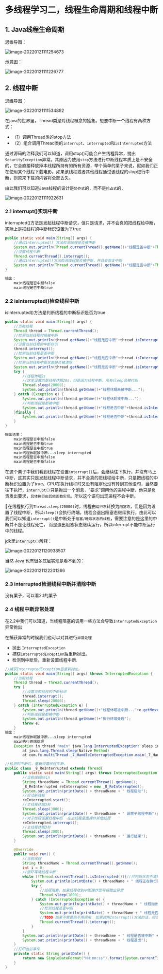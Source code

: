 # 多线程学习二，线程生命周期和线程中断



## 1. Java线程生命周期

思维导图：

![image-20220121111254673](https://cdn.fengxianhub.top/resources-master/202201211112781.png)







示意图：

![image-20220121111226777](https://cdn.fengxianhub.top/resources-master/202201211112900.png)



## 2. 线程中断

思维导图：

![image-20220121111534892](https://cdn.fengxianhub.top/resources-master/202201211115989.png)



在java的世界里，Thread类是对线程概念的抽象。想要中断一个线程有两种方式：

- （1）调用Thread类的stop方法
- （2）组合调用Thread类的<code>interrupt</code>、<code>interrupted</code>和<code>isInterrupted</code>方法

​		通过源码的注释我们可以知道，调用stop()可能会产生线程异常，抛出<code>SecurityException</code>异常。其原因为使用<code>stop</code>方法进行中断线程本质上是不安全的，它会直接释放掉本线程所持有的所有资源，举个简单的栗子来说，假如我们正在使用某个线程下载电影，如果该线程或者其他线程通过该线程的stop进行中断，则原来下载的内容将全部丢失。

由此我们可以知道Java线程的设计是<code>协作式</code>的，而不是<code>抢占式</code>的，

![image-20220121111922631](https://cdn.fengxianhub.top/resources-master/202201211119738.png)



### 2.1 interrupt()实现中断

interrupted()方法是发起线程中断请求，但只是请求，并不会真的把线程给中断，实际上是把线程的中断标识设置为了true

```java
public static void main(String[] args) {
    //通过interrupted() 方法检测线程是否被中断
    System.out.println(Thread.currentThread().getName()+"线程是否中断"+Thread.interrupted());
    //设置线程中断
    Thread.currentThread().interrupt();
    //通过interrupted()方法检测线程是否被中断，并且会恢复中断
    System.out.println(Thread.currentThread().getName()+"线程是否中断"+Thread.interrupted());
}

输出：
    main线程是否中断false
    main线程是否中断true
```

### 2.2 isInterrupted()检查线程中断

isInterrupted()方法是判断线程的中断标识是否为true

```java
public static void main(String[] args) {
    //当前线程
    Thread thread = Thread.currentThread();
    //检测当前线程时候被中断
    System.out.println(thread.getName()+"线程是否中断"+thread.isInterrupted());
    //设置当前线程的中断标识
    thread.interrupt();
    //检测当前线程是否中断
    System.out.println(thread.getName()+"线程是否中断"+thread.isInterrupted());
    //检测当前线程中断状态是否被清除
    System.out.println(thread.getName()+"线程是否中断"+thread.isInterrupted());
    try {
        //线程休眠2s
        //这里设置的是线程休眠20s，但是因为线程中断，所有sleep会被打断
        Thread.sleep(20000);
        System.out.println(thread.getName()+"线程休眠未被中断...");
    } catch (Exception e) {
        System.out.println(thread.getName()+"线程休眠被中断...");
        //判断线程是都被中断
        System.out.println(thread.getName()+"线程是否中断"+thread.isInterrupted());
    }finally {
        System.out.println(thread.getName()+"线程是否中断"+thread.isInterrupted());
    }
}

输出结果：
    main线程是否中断false
    main线程是否中断true
    main线程是否中断true
    main线程休眠被中断...sleep interrupted
    main线程是否中断false
    main线程是否中断false
```

​		在这个栗子中我们看到线程在设置<code>interrupt()</code>后，会继续往下执行，并没有马上中断，这其实只是发起线程中断请求，并不会真的把线程给中断，只是把线程的中断标识设置为了true。CPU在执行线程时又没有阻塞也没有转到其他语句，当然要往下执行，<code>interrupt()</code>只是抛出一个消息，“要求”调用他的进程中断，他只是负责发出要求，<code>具体执行由其他函数实现</code>。所以这个语句出现进程不会中断。

​		 🚩在线程执行到<code>Thread.sleep(20000)</code>时，线程由<code>运行态</code>转换为<code>阻塞态</code>，但是因为设置了线程中断，所以<code>sleep()</code>会执行终端，线程会退出阻塞态继续执行，由此可以我们可以知道<code>interrupt()</code>是中断处于<code>阻塞/睡眠状态的线程</code>，需要注意的是这里的中断并不是让线程死亡， 而是退出阻塞状态继续运行，所以interrupt不能中断运行中的线程。

jdk里<code>interrupt()</code>解释：

![image-20220121120938507](https://cdn.fengxianhub.top/resources-master/202201211209690.png)

当然 Java 也有很多底层实现是看不到的：

![image-20220121122201266](https://cdn.fengxianhub.top/resources-master/202201211222363.png)

### 2.3 interrupted检测线程中断并清除中断

没有栗子，可以看2.1的栗子



### 2.4 线程中断异常处理

在2.2中我们可以知道，当线程阻塞的调用一些方法会导致<code>InterruptedException</code>异常抛出

在捕获异常的时候我们也可以对其进行<code>异常处理</code>

- 抛出 <code>InterruptedException</code>
- 捕获<code>InterruptedException</code>后重新抛出。
- 检测到中断后，重新设置线程中断. 

```java
//捕获InterruptedException后重新抛出。
public static void main(String[] args) throws InterruptedException {
    //当前线程
    Thread thread = Thread.currentThread();
    try {
        //设置当前线程的中断标识
        thread.interrupt();
        Thread.sleep(20000);
    } catch (InterruptedException e) {
        System.out.println(thread.getName()+"线程休眠被中断..."+e.getMessage());
        //判断线程是都被中断
        System.out.println(thread.getName()+"执行终端处理");
        throw e;
    }
输出：
    main线程休眠被中断...sleep interrupted
    main执行终端处理
    Exception in thread "main" java.lang.InterruptedException: sleep interrupted
        at java.lang.Thread.sleep(Native Method)
        at com.fx.multiThread._7_HandleInterruptedException.main(_7_HandleInterruptedException.java:15)
```

```java
//检测到中断后，重新设置线程中断. 
public class _8_ReInterrupted extends Thread{
    public static void main(String[] args) throws InterruptedException {
        //当前线程main
        String threadName = Thread.currentThread().getName();
        _8_ReInterrupted reInterrupted = new _8_ReInterrupted();
        System.out.println(printDate() + threadName + " 线程启动");
        //启动新线程
        reInterrupted.start();
        //主线程休眠3秒
        Thread.sleep(3000);
        System.out.println(printDate() + threadName + " 设置子线程中断");
        //对子线程设置线程中断  在主线程里面操作其他线程
        reInterrupted.interrupt();
        //主线程休眠3秒
        Thread.sleep(3000);
        System.out.println(printDate() + threadName + " 运行结束");
    }

    @Override
    public void run() {
        //当前线程
        String threadName = Thread.currentThread().getName();
        int i = 0;
        //循环等待线程中断
        while (!Thread.currentThread().isInterrupted()){//只判断状态不清除状态
            System.out.println(printDate() + threadName + " 线程正在执行第："+(++i)+"次");
            try {
            	//线程阻塞，如果线程收到中断操作型号将抛出异常
                Thread.sleep(1000);
            } catch (InterruptedException e) {
                System.out.println(printDate() + threadName + " 线程抛出异常");
                //检测线程是否中断
                System.out.println(printDate() + threadName + " 线程是否被中断" + this.isInterrupted());
                //TODO 如果不需要则不用调用  如果调用Interrupt()方法的话，则当前线程状态变为中断，将退出循环，程序结束
                Thread.currentThread().interrupt();
            }
        }
        System.out.println(printDate() + threadName + " 线程是否被中断" + this.isInterrupted());
        System.out.println(printDate() + threadName + " 线程退出");
    }
    //打印当前事件
    private static String printDate() {
        return new SimpleDateFormat("HH:mm:ss").format(System.currentTimeMillis())+"\t";
    }
}

```









